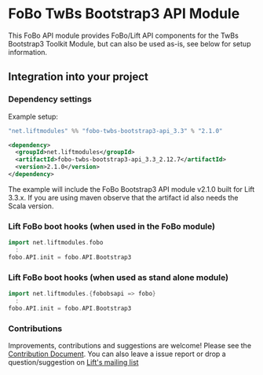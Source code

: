 # FoBo TwBs Bootstrap3 API Module

This FoBo API module provides FoBo/Lift API components for the TwBs Bootstrap3 Toolkit Module, 
but can also be used as-is, see below for setup information.

## Integration into your project 

### Dependency settings

Example setup:

```scala
"net.liftmodules" %% "fobo-twbs-bootstrap3-api_3.3" % "2.1.0"
```
```xml
<dependency>
  <groupId>net.liftmodules</groupId>
  <artifactId>fobo-twbs-bootstrap3-api_3.3_2.12.7</artifactId>
  <version>2.1.0</version>
</dependency>
```
The example will include the FoBo Bootstrap3 API module v2.1.0 built for Lift 3.3.x. 
If you are using maven observe that the artifact id also needs the Scala version.

### Lift FoBo boot hooks (when used in the FoBo module)
```scala
import net.liftmodules.fobo 
  :
fobo.API.init = fobo.API.Bootstrap3 
```    

### Lift FoBo boot hooks (when used as stand alone module)
```scala
import net.liftmodules.{fobobsapi => fobo} 
  :
fobo.API.init = fobo.API.Bootstrap3 
 ```  
### Contributions

Improvements, contributions and suggestions are welcome! Please see the [Contribution Document](https://github.com/karma4u101/FoBo/blob/master/CONTRIBUTING.md). 
You can also leave a issue report or drop a question/suggestion on [Lift's mailing list](http://groups.google.com/group/liftweb/) 
